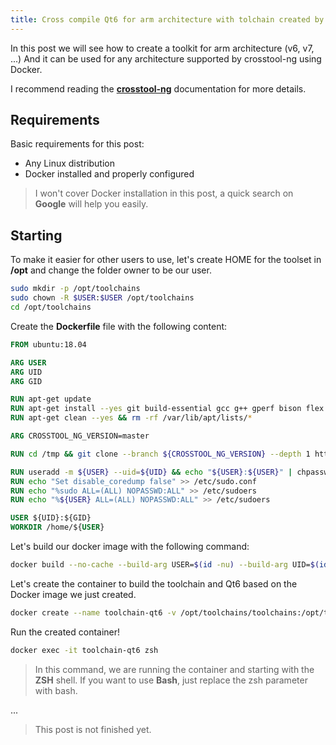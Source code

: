 ```yaml
---
title: Cross compile Qt6 for arm architecture with tolchain created by crosstool-ng (Docker) - Part 1
---
```

In this post we will see how to create a toolkit for arm architecture (v6, v7, ...) And it can be used for any architecture supported by crosstool-ng using Docker.

I recommend reading the **[crosstool-ng](https://crosstool-ng.github.io/docs)** documentation for more details.

## Requirements

Basic requirements for this post:

* Any Linux distribution
* Docker installed and properly configured

>I won't cover Docker installation in this post, a quick search on **Google** will help you easily.

## Starting

To make it easier for other users to use, let's create HOME for the toolset in **/opt** and change the folder owner to be our user.

```bash
sudo mkdir -p /opt/toolchains
sudo chown -R $USER:$USER /opt/toolchains
cd /opt/toolchains
```

Create the **Dockerfile** file with the following content:

```Dockerfile
FROM ubuntu:18.04

ARG USER
ARG UID
ARG GID

RUN apt-get update
RUN apt-get install --yes git build-essential gcc g++ gperf bison flex texinfo help2man make libncurses5-dev libisl-dev autoconf automake libtool libtool-bin gawk wget bzip2 xz-utils unzip patch curl libstdc++6 m4 binutils dh-autoreconf libcunit1-ncurses libexpat1-dev python-dev sudo zsh rsync vim
RUN apt-get clean --yes && rm -rf /var/lib/apt/lists/*

ARG CROSSTOOL_NG_VERSION=master

RUN cd /tmp && git clone --branch ${CROSSTOOL_NG_VERSION} --depth 1 https://github.com/crosstool-ng/crosstool-ng.git && cd crosstool-ng && ./bootstrap && ./configure && make -j$(nproc) && make install && cd .. && rm -rf crosstool-ng

RUN useradd -m ${USER} --uid=${UID} && echo "${USER}:${USER}" | chpasswd && adduser ${USER} sudo
RUN echo "Set disable_coredump false" >> /etc/sudo.conf
RUN echo "%sudo ALL=(ALL) NOPASSWD:ALL" >> /etc/sudoers
RUN echo "%${USER} ALL=(ALL) NOPASSWD:ALL" >> /etc/sudoers

USER ${UID}:${GID}
WORKDIR /home/${USER}
```

Let's build our docker image with the following command:

```bash
docker build --no-cache --build-arg USER=$(id -nu) --build-arg UID=$(id -u) --build-arg GID=$(id -g) -t toolchains .
```

Let's create the container to build the toolchain and Qt6 based on the Docker image we just created.

```bash
docker create --name toolchain-qt6 -v /opt/toolchains/toolchains:/opt/toolchains -t toolchains:latest
```

Run the created container!

```bash
docker exec -it toolchain-qt6 zsh
```

>In this command, we are running the container and starting with the **ZSH** shell. If you want to use **Bash**, just replace the zsh parameter with bash.

...
>This post is not finished yet.
